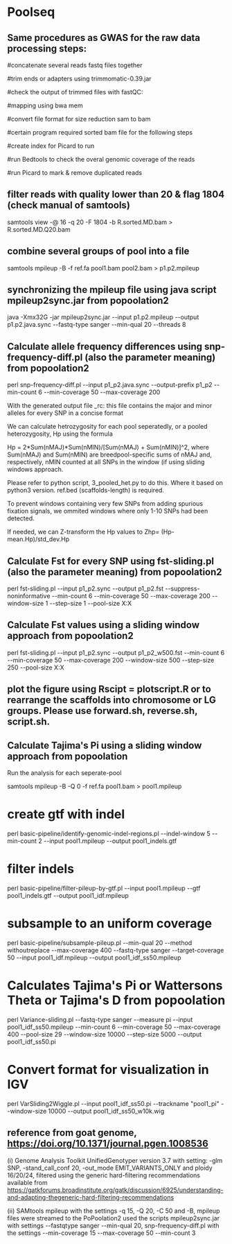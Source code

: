 # Poolseq

## Same procedures as GWAS for the raw data processing steps:

#concatenate several reads fastq files together

#trim ends or adapters using trimmomatic-0.39.jar

#check the output of trimmed files with fastQC:

#mapping using bwa mem

#convert file format for size reduction sam to bam

#certain program required sorted bam file for the following steps

#create index for Picard to run

#run Bedtools to check the overal genomic coverage of the reads

#run Picard to mark & remove duplicated reads

## filter reads with quality lower than 20 & flag 1804 (check manual of samtools)

samtools view -@ 16 -q 20 -F 1804 -b R.sorted.MD.bam > R.sorted.MD.Q20.bam 

## combine several groups of pool into a file

samtools mpileup -B -f ref.fa pool1.bam pool2.bam > p1.p2.mpileup

## synchronizing the mpileup file using java script mpileup2sync.jar from popoolation2

java -Xmx32G -jar mpileup2sync.jar --input p1.p2.mpileup --output p1.p2.java.sync --fastq-type sanger --min-qual 20 --threads 8

## Calculate allele frequency differences using snp-frequency-diff.pl (also the parameter meaning) from popoolation2 

perl snp-frequency-diff.pl --input p1_p2.java.sync --output-prefix p1_p2 --min-count 6 --min-coverage 50 --max-coverage 200

With the generated output file _rc: this file contains the major and minor alleles for every SNP in a concise format

We can calculate hetrozygosity for each pool seperatedly, or a pooled heterozygosity, Hp using the formula

Hp = 2*Sum(nMAJ)*Sum(nMIN)/[Sum(nMAJ) + Sum(nMIN)]^2, where Sum(nMAJ) and Sum(nMIN) are breedpool-specific sums of nMAJ and, respectively, nMIN counted at all SNPs in the window (if using sliding windows approach.

Please refer to python script, 3_pooled_het.py to do this. Where it based on python3 version. ref.bed (scaffolds-length) is required.

To prevent windows containing very few SNPs from adding spurious fixation signals, we ommited windows where only 1-10 SNPs had been detected.

If needed, we can Z-transform the Hp values to Zhp= (Hp-mean.Hp)/std_dev.Hp
 
## Calculate Fst for every SNP using fst-sliding.pl (also the parameter meaning) from popoolation2 

perl fst-sliding.pl --input p1_p2.sync --output p1_p2.fst --suppress-noninformative --min-count 6 --min-coverage 50 --max-coverage 200 --window-size 1 --step-size 1 --pool-size X:X

## Calculate Fst values using a sliding window approach from popoolation2 

perl fst-sliding.pl --input p1_p2.sync --output p1_p2_w500.fst --min-count 6 --min-coverage 50 --max-coverage 200 --window-size 500 --step-size 250 --pool-size X:X

## plot the figure using Rscipt = plotscript.R or to rearrange the scaffolds into chromosome or LG groups. Please use forward.sh, reverse.sh, script.sh.


## Calculate Tajima's Pi using a sliding window approach from popoolation

Run the analysis for each seperate-pool

samtools mpileup -B -Q 0 -f ref.fa pool1.bam  > pool1.mpileup

# create gtf with indel 
perl basic-pipeline/identify-genomic-indel-regions.pl --indel-window 5 --min-count 2 --input pool1.mpileup --output pool1_indels.gtf

# filter indels 
perl basic-pipeline/filter-pileup-by-gtf.pl --input pool1.mpileup --gtf pool1_indels.gtf --output pool1_idf.mpileup

# subsample to an uniform coverage
perl basic-pipeline/subsample-pileup.pl --min-qual 20 --method withoutreplace --max-coverage 400 --fastq-type sanger --target-coverage 50 --input pool1_idf.mpileup --output pool1_idf_ss50.mpileup

# Calculates Tajima's Pi or Wattersons Theta or Tajima's D from popoolation
  
perl Variance-sliding.pl --fastq-type sanger --measure pi --input pool1_idf_ss50.mpileup --min-count 6 --min-coverage 50 --max-coverage 400 --pool-size 29 --window-size 10000 --step-size 5000 --output pool1_idf_ss50.pi

# Convert format for visualization in IGV
perl VarSliding2Wiggle.pl --input pool1_idf_ss50.pi --trackname "pool1_pi" --window-size 10000 --output pool1_idf_ss50_w10k.wig 

## reference from goat genome, https://doi.org/10.1371/journal.pgen.1008536

(i) Genome Analysis Toolkit UnifiedGenotyper version 3.7 with setting: -glm SNP, -stand_call_conf 20, -out_mode EMIT_VARIANTS_ONLY and ploidy 16/20/24, filtered using the generic hard-filtering recommendations available from https://gatkforums.broadinstitute.org/gatk/discussion/6925/understanding-and-adapting-thegeneric-hard-filtering-recommendations

(ii) SAMtools mpileup with the settings -q 15, -Q 20, -C 50 and -B, mpileup files were streamed to the PoPoolation2 used the scripts mpileup2sync.jar with settings --fastqtype sanger --min-qual 20, snp-frequency-diff.pl with the settings --min-coverage 15 --max-coverage 50 --min-count 3





